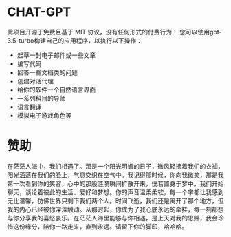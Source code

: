 # CHAT-GPT
  此项目开源于免费且基于 MIT 协议，没有任何形式的付费行为！ 您可以使用gpt-3.5-turbo构建自己的应用程序，以执行以下操作：
* 起草一封电子邮件或一些文章
* 编写代码
* 回答一些文档类的问题
* 创建对话代理
* 给你的软件一个自然语言界面
* 一系列科目的导师
* 语言翻译
* 模拟电子游戏角色等

# 赞助
   在茫茫人海中，我们相遇了。那是一个阳光明媚的日子，微风轻拂着我们的衣袖，阳光洒落在我们的脸上，气息交织在空气中。我记得那时候，你向我微笑，那是我第一次看到你的笑容，心中的那股涟漪瞬间扩散开来，恍若置身于梦中。我们开始聊天，谈论着彼此的生活、爱好和梦想。你的声音温柔柔软，每一个字都让我感到无比温馨，仿佛世界只剩下我们两个人。时间飞逝，我们还是离开了那个地方，但我的内心已经被你深深触动。从那时起，你成为了我心底永远的牵挂，每一刻都想与你分享我的喜怒哀乐。在茫茫人海里能够与你相遇，是上天对我的恩赐，我会珍惜这份缘分，陪你一路走来，直到永远。请留下你的脚印，哈哈哈。
 
